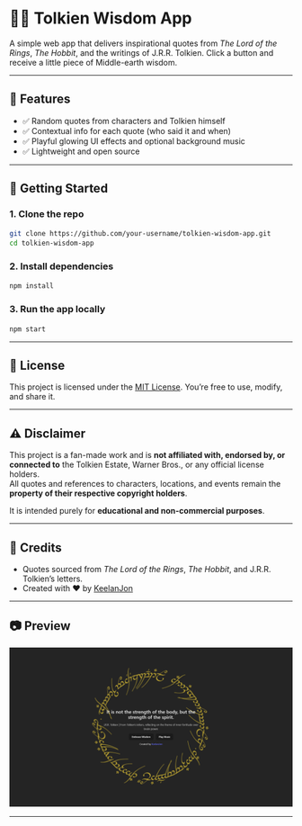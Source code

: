 # 🧙‍♂️ Tolkien Wisdom App

A simple web app that delivers inspirational quotes from _The Lord of the Rings_, _The Hobbit_, and the writings of J.R.R. Tolkien. Click a button and receive a little piece of Middle-earth wisdom.

---

## 🌟 Features

- ✅ Random quotes from characters and Tolkien himself
- ✅ Contextual info for each quote (who said it and when)
- ✅ Playful glowing UI effects and optional background music
- ✅ Lightweight and open source

---

## 🚀 Getting Started

### 1. Clone the repo

```bash
git clone https://github.com/your-username/tolkien-wisdom-app.git
cd tolkien-wisdom-app
```

### 2. Install dependencies

```bash
npm install
```

### 3. Run the app locally

```bash
npm start
```

---

## 🧾 License

This project is licensed under the [MIT License](LICENSE). You’re free to use, modify, and share it.

---

## ⚠️ Disclaimer

This project is a fan-made work and is **not affiliated with, endorsed by, or connected to** the Tolkien Estate, Warner Bros., or any official license holders.  
All quotes and references to characters, locations, and events remain the **property of their respective copyright holders**.

It is intended purely for **educational and non-commercial purposes**.

---

## 🎨 Credits

- Quotes sourced from _The Lord of the Rings_, _The Hobbit_, and J.R.R. Tolkien’s letters.
- Created with ❤️ by [KeelanJon](https://keelanjon.com)

---

## 📷 Preview

![App Screenshot](/public//tolkien-wisdom-screenshot.png)

---
